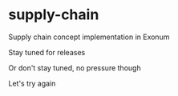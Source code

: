 # supply-chain
Supply chain concept implementation in Exonum

Stay tuned for releases

Or don't stay tuned, no pressure though

Let's try again
